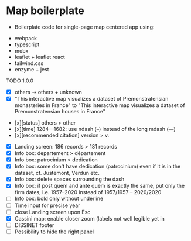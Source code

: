 # Map boilerplate

- Boilerplate code for single-page map centered app using:

* webpack
* typescript
* mobx
* leaflet + leaflet react
* tailwind.css
* enzyme + jest

TODO 1.0.0

- [x] others -> others + unknown
- [x] "This interactive map visualizes a dataset of Premonstratensian monasteries in France" to "This interactive map visualizes a dataset of Premonstratensian houses in France"
- [x][status] others > other
- [x][time] 1284—1682: use ndash (–) instead of the long mdash (—)
- [x][recommended citation] version > v.
- [x] Landing screen: 186 records > 181 records
- [x] Info box: departement > département
- [x] Info box: patrocinium > dedication
- [x] Info box: some don't have dedication (patrocinium) even if it is in the dataset, cf. Justemont, Verdun etc.
- [x] Info box: delete spaces surrounding the dash
- [x] Info box: if post quem and ante quem is exactly the same, put only the firm dates, i.e. 1957–2020 instead of 1957/1957 – 2020/2020
- [ ] Info box: bold only without underline
- [ ] Time input for precise year
- [ ] close Landing screen upon Esc
- [x] Cassini map: enable closer zoom (labels not well legible yet in
- [ ] DISSINET footer
- [ ] Possibility to hide the right panel
